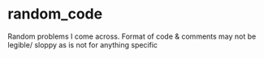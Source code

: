 # random_code
Random problems I come across. Format of code &amp; comments may not be legible/ sloppy as is not for anything specific

